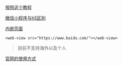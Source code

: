 [按照这个教程](https://mp.weixin.qq.com/debug/wxadoc/dev/quickstart/basic/file.html#JSON-%E9%85%8D%E7%BD%AE)

[微信小程序与h5区别](http://blog.csdn.net/jimolangyaleng/article/details/54318126)

[内嵌页面](http://www.szfangwei.cn/news/3956.html)

```
<web-view src="https://www.baidu.com/"></web-view>

```

> 目前不支持海外以及个人

[官网的使用方式](https://mp.weixin.qq.com/debug/wxadoc/dev/component/web-view.html)